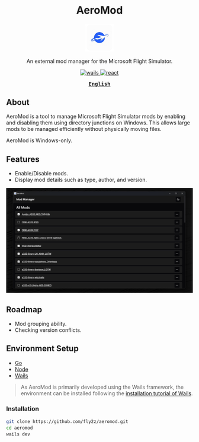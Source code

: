 <h1 align='center'>AeroMod</h1>

<p align="center">
   <img src="./build/appicon.png" width="15%"/><br/>
</p>

<p align="center">
An external mod manager for the Microsoft Flight Simulator.
</p>

<p align="center">
  <a href="https://wails.io/">
    <img alt="wails" src="https://img.shields.io/badge/backend-wails-C23C36"/>
  </a>
  <a href="https://react.dev/">
    <img alt="react" src="https://img.shields.io/badge/frontend-react-36789A"/>
  </a>
</p>

<div align="center">
<strong>
<samp>

[English](README.md)

</samp>
</strong>
</div>

## About

AeroMod is a tool to manage Microsoft Flight Simulator mods by enabling and disabling them using directory junctions on Windows. This allows large mods to be managed efficiently without physically moving files.

AeroMod is Windows-only.

## Features

- Enable/Disable mods.
- Display mod details such as type, author, and version.

![](./screenshots/main.png)

## Roadmap

- Mod grouping ability.
- Checking version conflicts.

## Environment Setup

- [Go](https://go.dev/doc/install)
- [Node](https://nodejs.org/en/learn/getting-started/how-to-install-nodejs)
- [Wails](https://wails.io/docs/next/gettingstarted/installation)

> As AeroMod is primarily developed using the Wails framework, the environment can be installed following the [installation tutorial of Wails](https://wails.io/docs/next/gettingstarted/installation).

### Installation

```bash
git clone https://github.com/fly2z/aeromod.git
cd aeromod
wails dev
```
